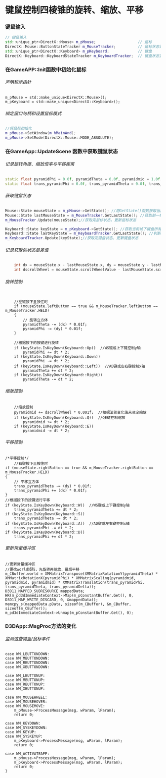 # 键鼠控制四棱锥的旋转、缩放、平移

### 键鼠输入

```c++
// 键鼠输入
std::unique_ptr<DirectX::Mouse> m_pMouse;					// 鼠标
DirectX::Mouse::ButtonStateTracker m_MouseTracker;			// 鼠标状态追踪器
std::unique_ptr<DirectX::Keyboard> m_pKeyboard;				// 键盘
DirectX::Keyboard::KeyboardStateTracker m_KeyboardTracker;	// 键盘状态追踪器
```

### 在GameAPP::Init函数中初始化鼠标

###### 声明智能指针

    m_pMouse = std::make_unique<DirectX::Mouse>();
    m_pKeyboard = std::make_unique<DirectX::Keyboard>();

###### 绑定窗口句柄和设置鼠标模式

```c++
//将鼠标初始化
m_pMouse->SetWindow(m_hMainWnd);
m_pMouse->SetMode(DirectX::Mouse::MODE_ABSOLUTE);
```

### 在GameApp::UpdateScene 函数中获取键鼠状态

###### 记录旋转角度、缩放倍率与平移距离

```c++
static float pyramidPhi = 0.0f, pyramidTheta = 0.0f, pyramidmid = 1.0f; //记录旋转角度、缩放倍率
static float trans_pyramidPhi = 0.0f, trans_pyramidTheta = 0.0f, trans_pyramidDelta = 0.0f; //记录平移距离
```



###### 获取键鼠状态

```c++
Mouse::State mouseState = m_pMouse->GetState(); //用GetState()函数获取当前帧鼠标运动状态
Mouse::State lastMouseState = m_MouseTracker.GetLastState(); //获取前一帧鼠标状态
m_MouseTracker.Update(mouseState);//获取完鼠标状态，更新鼠标状态

Keyboard::State keyState = m_pKeyboard->GetState(); //获取当前帧下键盘所有按键的状态
Keyboard::State lastKeyState = m_KeyboardTracker.GetLastState(); //判断按键是刚按下还是刚放开
m_KeyboardTracker.Update(keyState);//获取完键盘状态，更新键盘状态
```



###### 记录获取的状态量差值

```c++
    int dx = mouseState.x - lastMouseState.x, dy = mouseState.y - lastMouseState.y;//用dx和dy记录鼠标的x轴/y轴偏移量
    int dscrollWheel = mouseState.scrollWheelValue - lastMouseState.scrollWheelValue;//用dmin来记录滚轮变化值
```



###### 旋转控制

```

    //左键按下且按住时
    if (mouseState.leftButton == true && m_MouseTracker.leftButton == m_MouseTracker.HELD)
    {
        // 旋转立方体
        pyramidTheta -= (dx) * 0.01f;
        pyramidPhi -= (dy) * 0.01f;
    }

    //根据按下的按键进行旋转
    if (keyState.IsKeyDown(Keyboard::Up))  //WS键或上下键控制y轴
        pyramidPhi += dt * 2;
    if (keyState.IsKeyDown(Keyboard::Down))
        pyramidPhi -= dt * 2;
    if (keyState.IsKeyDown(Keyboard::Left))  //AD键或左右键控制x轴
        pyramidTheta += dt * 2;
    if (keyState.IsKeyDown(Keyboard::Right))
        pyramidTheta -= dt * 2;
```



###### 缩放控制

```
    //缩放控制
    pyramidmid += dscrollWheel * 0.001f;  //根据滚轮变化值来决定缩放
    if (keyState.IsKeyDown(Keyboard::Q))  //QE键控制缩放
        pyramidmid += dt * 2;
    if (keyState.IsKeyDown(Keyboard::E))
        pyramidmid -= dt * 2;

```



###### 平移控制

    /*平移控制*/
        //右键按下且按住时
    if (mouseState.rightButton == true && m_MouseTracker.rightButton == m_MouseTracker.HELD)
    {
        // 平移立方体
        trans_pyramidTheta -= (dy) * 0.01f;
        trans_pyramidPhi += (dx) * 0.01f;
    }
    //根据按下的按键进行平移
    if (keyState.IsKeyDown(Keyboard::W))  //WS键或上下键控制y轴
        trans_pyramidTheta += dt * 2;
    if (keyState.IsKeyDown(Keyboard::S))
        trans_pyramidTheta -= dt * 2;
    if (keyState.IsKeyDown(Keyboard::A))  //AD键或左右键控制x轴
        trans_pyramidPhi -= dt * 2;
    if (keyState.IsKeyDown(Keyboard::D))
        trans_pyramidPhi += dt * 2;



###### 更新常量缓冲区

    //更新常量缓冲区
    //更改world矩阵，先旋转再缩放，最后平移
    m_CBuffer.world = XMMatrixTranspose(XMMatrixRotationY(pyramidTheta) * XMMatrixRotationX(pyramidPhi) * XMMatrixScaling(pyramidmid, pyramidmid, pyramidmid) * XMMatrixTranslation(trans_pyramidPhi, trans_pyramidTheta, trans_pyramidDelta));
    D3D11_MAPPED_SUBRESOURCE mappedData;
    HR(m_pd3dImmediateContext->Map(m_pConstantBuffer.Get(), 0, D3D11_MAP_WRITE_DISCARD, 0, &mappedData));
    memcpy_s(mappedData.pData, sizeof(m_CBuffer), &m_CBuffer, sizeof(m_CBuffer));
    m_pd3dImmediateContext->Unmap(m_pConstantBuffer.Get(), 0);



### D3DApp::MsgProc方法的变化

###### 监测这些键盘/鼠标事件

    case WM_LBUTTONDOWN:
    case WM_MBUTTONDOWN:
    case WM_RBUTTONDOWN:
    case WM_XBUTTONDOWN:
    
    case WM_LBUTTONUP:
    case WM_MBUTTONUP:
    case WM_RBUTTONUP:
    case WM_XBUTTONUP:
    
    case WM_MOUSEWHEEL:
    case WM_MOUSEHOVER:
    case WM_MOUSEMOVE:
        m_pMouse->ProcessMessage(msg, wParam, lParam);
        return 0;
    
    case WM_KEYDOWN:
    case WM_SYSKEYDOWN:
    case WM_KEYUP:
    case WM_SYSKEYUP:
        m_pKeyboard->ProcessMessage(msg, wParam, lParam);
        return 0;
    
    case WM_ACTIVATEAPP:
        m_pMouse->ProcessMessage(msg, wParam, lParam);
        m_pKeyboard->ProcessMessage(msg, wParam, lParam);
        return 0;
    }
